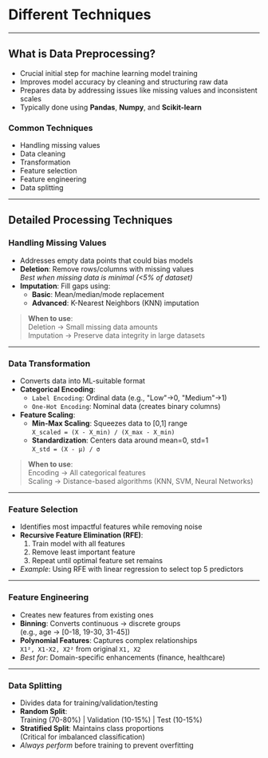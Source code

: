 
# **Different Techniques**

---

## **What is Data Preprocessing?**

- Crucial initial step for machine learning model training
- Improves model accuracy by cleaning and structuring raw data
- Prepares data by addressing issues like missing values and inconsistent scales
- Typically done using **Pandas**, **Numpy**, and **Scikit-learn**

### **Common Techniques**
- Handling missing values
- Data cleaning
- Transformation
- Feature selection
- Feature engineering
- Data splitting

---

## **Detailed Processing Techniques**

### **Handling Missing Values**

- Addresses empty data points that could bias models
- **Deletion**: Remove rows/columns with missing values  
  *Best when missing data is minimal (<5% of dataset)*
- **Imputation**: Fill gaps using:
  - **Basic**: Mean/median/mode replacement
  - **Advanced**: K-Nearest Neighbors (KNN) imputation

> **When to use**:  
> Deletion → Small missing data amounts  
> Imputation → Preserve data integrity in large datasets

---

### **Data Transformation**

- Converts data into ML-suitable format
- **Categorical Encoding**:
  - `Label Encoding`: Ordinal data (e.g., "Low"→0, "Medium"→1)
  - `One-Hot Encoding`: Nominal data (creates binary columns)
- **Feature Scaling**:
  - **Min-Max Scaling**: Squeezes data to [0,1] range  
    `X_scaled = (X - X_min) / (X_max - X_min)`
  - **Standardization**: Centers data around mean=0, std=1  
    `X_std = (X - μ) / σ`

> **When to use**:  
> Encoding → All categorical features  
> Scaling → Distance-based algorithms (KNN, SVM, Neural Networks)

---

### **Feature Selection**

- Identifies most impactful features while removing noise
- **Recursive Feature Elimination (RFE)**:
  1. Train model with all features
  2. Remove least important feature
  3. Repeat until optimal feature set remains
- *Example*: Using RFE with linear regression to select top 5 predictors

---

### **Feature Engineering**

- Creates new features from existing ones
- **Binning**: Converts continuous → discrete groups  
  (e.g., age → [0-18, 19-30, 31-45])
- **Polynomial Features**: Captures complex relationships  
  `X1², X1·X2, X2²` from original `X1, X2`
- *Best for*: Domain-specific enhancements (finance, healthcare)

---

### **Data Splitting**

- Divides data for training/validation/testing
- **Random Split**:  
  Training (70-80%) | Validation (10-15%) | Test (10-15%)
- **Stratified Split**: Maintains class proportions  
  (Critical for imbalanced classification)
- *Always perform* before training to prevent overfitting
